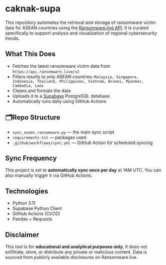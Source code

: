 # caknak-supa

This repository automates the retrieval and storage of ransomware victim data for ASEAN countries using the [Ransomware.live API](https://ransomware.live/). It is curated specifically to support analysis and visualization of regional cybersecurity trends.

## What This Does

- Fetches the latest ransomware victim data from `https://api.ransomware.live/v2`
- Filters results to only ASEAN countries:
  `Malaysia, Singapore, Indonesia, Thailand, Philippines, Vietnam, Brunei, Myanmar, Cambodia, Laos`
- Cleans and formats the data
- Uploads it to a [Supabase](https://supabase.com) PostgreSQL database
- Automatically runs daily using GitHub Actions

## 🗂Repo Structure

- `sync_asean_ransomware.py` — the main sync script
- `requirements.txt` — packages used
- `.github/workflows/sync.yml` — GitHub Action for scheduled syncing

## Sync Frequency

This project is set to **automatically sync once per day** at 1AM UTC. You can also manually trigger it via GitHub Actions.

## Technologies

- Python 3.11
- Supabase Python Client
- GitHub Actions (CI/CD)
- Pandas + Requests

## Disclaimer

This tool is for **educational and analytical purposes only**. It does not exfiltrate, store, or distribute any private or malicious content. Data is sourced from publicly available disclosures on Ransomware.live.
